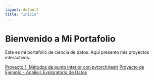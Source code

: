 ```yaml
---
layout: default
title: "Inicio"
---
```


# Bienvenido a Mi Portafolio

Este es mi portafolio de ciencia de datos. Aquí presento mis proyectos interactivos.

[Proyecto 1. Métodos de punto interior con pytorch(test)](./proyectos/proyect2.ipynb)
[Proyecto de Ejemplo - Análisis Exploratorio de Datos](./proyectos/proyecto1.md)


